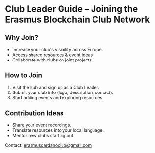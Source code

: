 # Club Leader Guide – Joining the Erasmus Blockchain Club Network

## Why Join?
- Increase your club's visibility across Europe.
- Access shared resources & event ideas.
- Collaborate with clubs on joint projects.

## How to Join
1. Visit the hub and sign up as a Club Leader.
2. Submit your club info (logo, description, contact).
3. Start adding events and exploring resources.

## Contribution Ideas
- Share your event recordings.
- Translate resources into your local language.
- Mentor new clubs starting out.

Contact: erasmuscardanoclub@gmail.com
